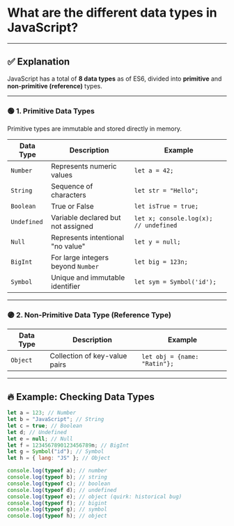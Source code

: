 # What are the different data types in JavaScript?

---

## ✅ Explanation

JavaScript has a total of **8 data types** as of ES6, divided into **primitive** and **non-primitive (reference)** types.

---

### 🟢 1. Primitive Data Types

Primitive types are immutable and stored directly in memory.

| Data Type   | Description                        | Example                               |
| ----------- | ---------------------------------- | ------------------------------------- |
| `Number`    | Represents numeric values          | `let a = 42;`                         |
| `String`    | Sequence of characters             | `let str = "Hello";`                  |
| `Boolean`   | True or False                      | `let isTrue = true;`                  |
| `Undefined` | Variable declared but not assigned | `let x; console.log(x); // undefined` |
| `Null`      | Represents intentional "no value"  | `let y = null;`                       |
| `BigInt`    | For large integers beyond `Number` | `let big = 123n;`                     |
| `Symbol`    | Unique and immutable identifier    | `let sym = Symbol('id');`             |

---

### 🟣 2. Non-Primitive Data Type (Reference Type)

| Data Type | Description                   | Example                      |
| --------- | ----------------------------- | ---------------------------- |
| `Object`  | Collection of key-value pairs | `let obj = {name: "Ratin"};` |

---

## 🔥 Example: Checking Data Types

```javascript
let a = 123; // Number
let b = "JavaScript"; // String
let c = true; // Boolean
let d; // Undefined
let e = null; // Null
let f = 1234567890123456789n; // BigInt
let g = Symbol("id"); // Symbol
let h = { lang: "JS" }; // Object

console.log(typeof a); // number
console.log(typeof b); // string
console.log(typeof c); // boolean
console.log(typeof d); // undefined
console.log(typeof e); // object (quirk: historical bug)
console.log(typeof f); // bigint
console.log(typeof g); // symbol
console.log(typeof h); // object
```
